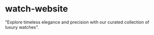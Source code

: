 # watch-website
"Explore timeless elegance and precision with our curated collection of luxury watches". 
